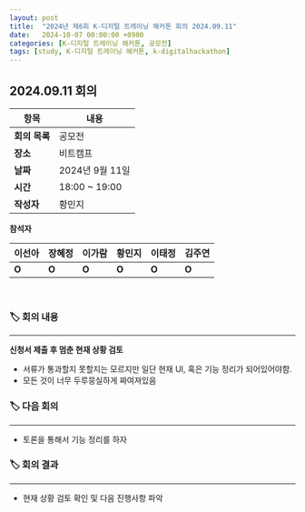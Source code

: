 ```yaml
---
layout: post
title:  "2024년 제6회 K-디지털 트레이닝 해커톤 회의 2024.09.11"
date:   2024-10-07 00:00:00 +0900
categories: [K-디지털 트레이닝 해커톤, 공모전]
tags: [study, K-디지털 트레이닝 해커톤, k-digitalhackathon]
---
```


## 2024.09.11 회의

| **항목**    | **내용**        |
|-----------|---------------|
| **회의 목록** | 공모전          |
| **장소**  | 비트캠프          |
| **날짜**    | 2024년 9월 11일   |
| **시간**  | 18:00 ~ 19:00 |
| **작성자** | 황민지 |

**참석자**

| **이선아** | **장혜정** | **이가람** | **황민지** | **이태정** | **김주연** |
| --- | --- | --- | --- | --- | --- |
| **O** | **O** | **O** | **O** | **O** | **O** |

<br>

### 🏷️ 회의 내용
    
---

**신청서 제출 후 멈춘 현재 상황 검토**

- 서류가 통과할지 못할지는 모르지만 일단 현재 UI, 혹은 기능 정리가 되어있어야함.
- 모든 것이 너무 두루뭉실하게 짜여져있음

    
### 🏷️ 다음 회의
    
---
    
- 토론을 통해서 기능 정리를 하자


### 🏷️ 회의 결과

---

- 현재 상황 검토 확인 및 다음 진행사항 파악